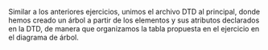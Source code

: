 Similar a los anteriores ejercicios, unimos el archivo DTD al principal, donde hemos creado un árbol a partir de los elementos y sus atributos declarados en la DTD, de manera que organizamos la tabla propuesta en el ejercicio en el diagrama de árbol.